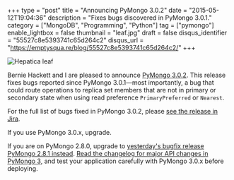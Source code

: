 +++
type = "post"
title = "Announcing PyMongo 3.0.2"
date = "2015-05-12T19:04:36"
description = "Fixes bugs discovered in PyMongo 3.0.1."
category = ["MongoDB", "Programming", "Python"]
tag = ["pymongo"]
enable_lightbox = false
thumbnail = "leaf.jpg"
draft = false
disqus_identifier = "55527c8e5393741c65d264c2"
disqus_url = "https://emptysqua.re/blog/55527c8e5393741c65d264c2/"
+++

<p><img style="display:block; margin-left:auto; margin-right:auto;" src="leaf.jpg" alt="Hepatica leaf" title="Hepatica leaf" /></p>
<p>Bernie Hackett and I are pleased to announce <a href="https://pypi.python.org/pypi/pymongo/3.0.2">PyMongo 3.0.2</a>. This release fixes bugs reported since PyMongo 3.0.1&mdash;most importantly, a bug that could route operations to replica set members that are not in primary or secondary state when using read preference <code>PrimaryPreferred</code> or <code>Nearest</code>.</p>
<p>For the full list of bugs fixed in PyMongo 3.0.2, please <a href="https://jira.mongodb.org/browse/PYTHON/fixforversion/15430">see the release in Jira</a>.</p>
<p>If you use PyMongo 3.0.x, upgrade.</p>
<p>If you are on PyMongo 2.8.0, upgrade to <a href="/announcing-pymongo-2-8-1/">yesterday's bugfix release PyMongo 2.8.1 instead</a>. <a href="http://api.mongodb.org/python/current/changelog.html">Read the changelog for major API changes in PyMongo 3</a>, and test your application carefully with PyMongo 3.0.x before deploying.</p>
